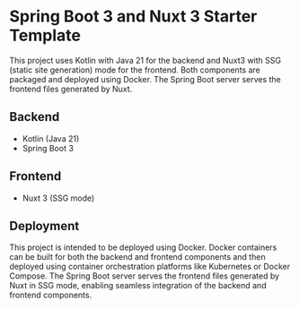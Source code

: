 # Spring Boot 3 and Nuxt 3 Starter Template

This project uses Kotlin with Java 21 for the backend and Nuxt3 with SSG (static site generation) mode for the frontend.
Both components are packaged and deployed using Docker.
The Spring Boot server serves the frontend files generated by Nuxt.

## Backend

- Kotlin (Java 21)
- Spring Boot 3

## Frontend

- Nuxt 3 (SSG mode)

## Deployment

This project is intended to be deployed using Docker.
Docker containers can be built for both the backend and frontend components and then deployed using container orchestration platforms like Kubernetes or Docker Compose.
The Spring Boot server serves the frontend files generated by Nuxt in SSG mode, enabling seamless integration of the backend and frontend components.